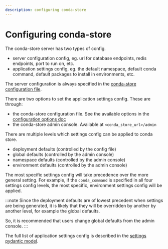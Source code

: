```yaml
---
description: configuring conda-store
---
```


# Configuring conda-store

The conda-store server has two types of config.

* server configuration config, eg. url for database endpoints, redis
endpoints, port to run on, etc.
* application settings config, eg. the default namespace, default conda
command, default packages to install in environments, etc.

The server configuration is always specified in the [conda-store configuration file](./configuration-options.md).

There are two options to set the application settings config. These
are through:

* the conda-store configuration file. See the available options in the
  [configuration options doc](./configuration-options.md)
* the conda-store admin console. Available at `<conda_store_url>/admin`

There are multiple levels which settings config can be applied to conda store.

* deployment defaults (controlled by the config file)
* global defaults (controlled by the admin console)
* namespace defaults (controlled by the admin console)
* environment defaults (controlled by the admin console)

The most specific settings config will take precedence over the more
general setting. For example, if the `conda_command` is specified in
all four settings config levels, the most specific, environment settings
config will be applied.

:::note
Since the deployment defaults are of lowest precedent when settings are
being generated, it is likely that they will be overridden by another
by another level, for example the global defaults.

So, it is recommended that users change global defaults from the admin console.
:::

The full list of application settings config is described in the
[settings pydantic model](https://github.com/conda-incubator/conda-store/blob/main/conda-store-server/conda_store_server/_internal/schema.py#L203).
